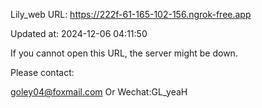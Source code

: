Lily_web URL: https://222f-61-165-102-156.ngrok-free.app

Updated at: 2024-12-06 04:11:50

If you cannot open this URL, the server might be down.

Please contact: 

goley04@foxmail.com Or Wechat:GL_yeaH